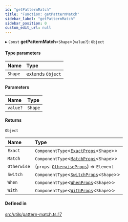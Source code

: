```yaml
---
id: "getPatternMatch"
title: "Function: getPatternMatch"
sidebar_label: "getPatternMatch"
sidebar_position: 0
custom_edit_url: null
---
```


▸ `Const` **getPatternMatch**<`Shape`\>(`value?`): `Object`

#### Type parameters

| Name | Type |
| :------ | :------ |
| `Shape` | extends `Object` |

#### Parameters

| Name | Type |
| :------ | :------ |
| `value?` | `Shape` |

#### Returns

`Object`

| Name | Type |
| :------ | :------ |
| `Exact` | `ComponentType`<[`ExactProps`](../types/ExactProps)<`Shape`\>\> |
| `Match` | `ComponentType`<[`MatchProps`](../interfaces/MatchProps)<`Shape`\>\> |
| `Otherwise` | (`props`: [`OtherwiseProps`](../interfaces/OtherwiseProps)) => `Element` |
| `Switch` | `ComponentType`<[`SwitchProps`](../types/SwitchProps)<`Shape`\>\> |
| `When` | `ComponentType`<[`WhenProps`](../interfaces/WhenProps)<`Shape`\>\> |
| `With` | `ComponentType`<[`WithProps`](../types/WithProps)<`Shape`\>\> |

#### Defined in

[src/utils/pattern-match.ts:17](https://github.com/ythecombinator/react-matchez/blob/f44ba50/src/utils/pattern-match.ts#L17)

